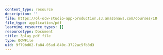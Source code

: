 ```yaml
---
content_type: resource
description: ''
file: https://ol-ocw-studio-app-production.s3.amazonaws.com/courses/18-01sc-single-variable-calculus-fall-2010/9f79bd02fa8405ad840c3722ac5fb8d3_MK_0QHbUnIA.pdf
file_type: application/pdf
learning_resource_types: []
resourcetype: Document
title: 3play pdf file
type: OCWFile
uid: 9f79bd02-fa84-05ad-840c-3722ac5fb8d3
---
```

